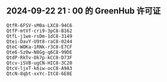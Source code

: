 ## 2024-09-22 21 : 00 的 GreenHub 许可证
```
QtfR-6FSV-sM0a-LXC8-94C6
QtfP-mtVf-cri9-3pC8-B162
QtfL-j1we-rsDm-1dC8-3149
Qtei-DavY-U9t8-raC8-0244
QteC-WOKa-1RNk-r3C8-E7CF
Qte6-Sz0w-N8Gg-q6C8-99DE
QtdP-RkTv-Ok7p-kCC8-D73F
Qtcv-iSVB-ugCN-HIC8-3C20
QtcV-ljxT-k6iw-ocC8-A9A3
QtcN-8qbt-xxYc-ItC8-6E8E
```
